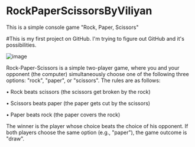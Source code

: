 # RockPaperScissorsByViliyan
This is a simple console game "Rock, Paper, Scissors"

#This is my first project on GitHub. I'm trying to figure out GitHub and it's possibilities.

![image](https://github.com/ViliyanYordanov/RockPaperScissorsByViliyan/assets/149067711/d1384ff7-ebfc-4a50-99f6-94fb372d7e48)

Rock-Paper-Scissors is a simple two-player game, where you and your opponent (the computer) simultaneously choose one of the following three options: "rock", "paper", or "scissors". The rules are as follows: 

•	Rock beats scissors (the scissors get broken by the rock) 

•	Scissors beats paper (the paper gets cut by the scissors) 

•	Paper beats rock (the paper covers the rock) 

The winner is the player whose choice beats the choice of his opponent. If both players choose the same option (e.g., "paper"), the game outcome is "draw".
